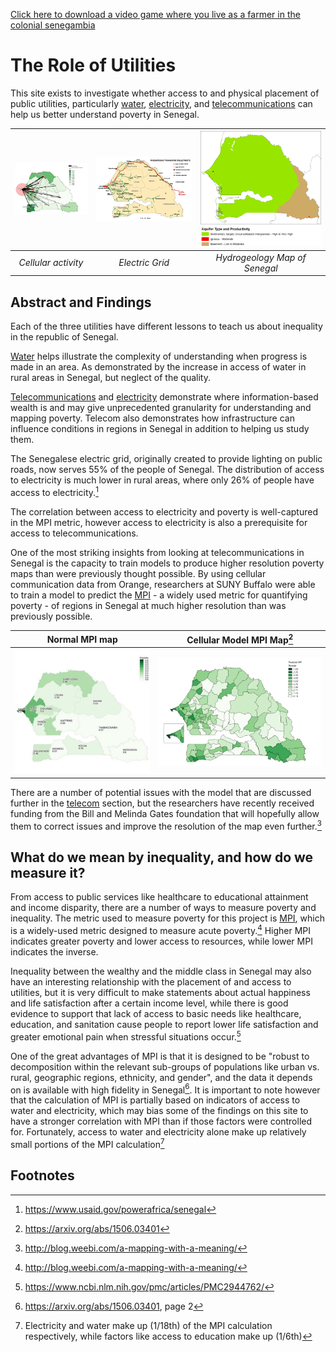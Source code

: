 [Click here to download a video game where you live as a farmer in the colonial senegambia](Resources/Senegambian_Trails_Final.zip)

# The Role of Utilities
This site exists to investigate whether access to and physical placement of public utilities, particularly [water](water.md), [electricity](electricity.md), and [telecommunications](telecom.md) can help us better understand poverty in Senegal.

| ![Cellular Activity](./Resources/Telecom/Telecom_Maps/Poverty_and_Cell_Towers.png) | ![MPI map of Senegal](./Resources/Electricity/Senegal_Electric_Grid.jpg) | ![MPI map of Senegal](./Resources/Water/Senegal_Hydrogeology.png)|
|:--:|:--:|:--:|
| *Cellular activity* | *Electric Grid* | *Hydrogeology Map of Senegal* |

## Abstract and Findings
Each of the three utilities have different lessons to teach us about inequality in the republic of Senegal.

[Water](water.md) helps illustrate the complexity of understanding when progress is made in an area. As demonstrated by the increase in access of water in rural areas in Senegal, but neglect of the quality.

[Telecommunications](telecom.md) and [electricity](electricity.md) demonstrate where information-based wealth is and may give unprecedented granularity for understanding and mapping poverty. Telecom also demonstrates how infrastructure can influence conditions in regions in Senegal in addition to helping us study them.

The Senegalese electric grid, originally created to provide lighting on public roads, now serves 55% of the people of Senegal. The distribution of access to electricity is much lower in rural areas, where only 26% of people have access to electricity.[^0]

The correlation between access to electricity and poverty is well-captured in the MPI metric, however access to electricity is also a prerequisite for access to telecommunications.

One of the most striking insights from looking at telecommunications in Senegal is the capacity to train models to produce higher resolution poverty maps than were previously thought possible. By using cellular communication data from Orange, researchers at SUNY Buffalo were able to train a model to predict the [MPI](#what-do-we-mean-by-inequality-and-how-do-we-measure-it) - a widely used metric for quantifying poverty - of regions in Senegal at much higher resolution than was previously possible.

| Normal MPI map | Cellular Model MPI Map[^8] |
|:--:|:--:|
| ![MPI map of Senegal](./Resources/Livelihood_Zones/senegal_mpi_map.png)| ![Cellular poverty map](./Resources/Telecom/Telecom_Maps/High_Granularity_Poverty_Map.png) |

There are a number of potential issues with the model that are discussed further in the [telecom](telecom.md) section, but the researchers have recently received funding from the Bill and Melinda Gates foundation that will hopefully allow them to correct issues and improve the resolution of the map even further.[^12]

## What do we mean by inequality, and how do we measure it?
From access to public services like healthcare to educational attainment and income disparity, there are a number of ways to measure poverty and inequality. The metric used to measure poverty for this project is [MPI](https://en.wikipedia.org/wiki/Multidimensional_Poverty_Index), which is a widely-used metric designed to measure acute poverty.[^1] Higher MPI indicates greater poverty and lower access to resources, while lower MPI indicates the inverse.

Inequality between the wealthy and the middle class in Senegal may also have an interesting relationship with the placement of and access to utilities, but it is very difficult to make statements about actual happiness and life satisfaction after a certain income level, while there is good evidence to support that lack of access to basic needs like healthcare, education, and sanitation cause people to report lower life satisfaction and greater emotional pain when stressful situations occur.[^3]

One of the great advantages of MPI is that it is designed to be "robust to decomposition within the relevant sub-groups of populations like urban vs. rural, geographic regions, ethnicity, and gender", and the data it depends on is available with high fidelity in Senegal[^4]. It is important to note however that the calculation of MPI is partially based on indicators of access to water and electricity, which may bias some of the findings on this site to have a stronger correlation with MPI than if those factors were controlled for. Fortunately, access to water and electricity alone make up relatively small portions of the MPI calculation[^5]


## Footnotes
[^8]: https://arxiv.org/abs/1506.03401
[^12]: http://blog.weebi.com/a-mapping-with-a-meaning/
[^0]: https://www.usaid.gov/powerafrica/senegal
[^1]: http://blog.weebi.com/a-mapping-with-a-meaning/
[^2]: http://www.ophi.org.uk/wp-content/uploads/MPI_2011_Methodology_Note_4-11-2011_1500.pdf?cda6c1
[^3]: https://www.ncbi.nlm.nih.gov/pmc/articles/PMC2944762/
[^4]: https://arxiv.org/abs/1506.03401, page 2
[^5]: Electricity and water make up (1/18th) of the MPI calculation respectively, while factors like access to education make up (1/6th)
